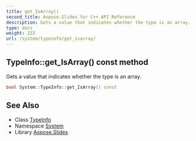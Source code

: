 ```yaml
---
title: get_IsArray()
second_title: Aspose.Slides for C++ API Reference
description: Gets a value that indicates whether the type is an array.
type: docs
weight: 222
url: /system/typeinfo/get_isarray/
---
```

## TypeInfo::get_IsArray() const method


Gets a value that indicates whether the type is an array.

```cpp
bool System::TypeInfo::get_IsArray() const
```

## See Also

* Class [TypeInfo](../)
* Namespace [System](../../)
* Library [Aspose.Slides](../../../)
